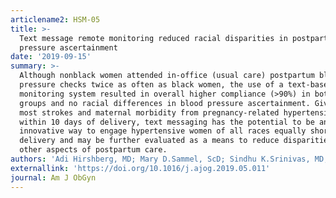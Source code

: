 ```yaml
---
articlename2: HSM-05
title: >-
  Text message remote monitoring reduced racial disparities in postpartum blood
  pressure ascertainment
date: '2019-09-15'
summary: >-
  Although nonblack women attended in-office (usual care) postpartum blood
  pressure checks twice as often as black women, the use of a text-based
  monitoring system resulted in overall higher compliance (>90%) in both race
  groups and no racial differences in blood pressure ascertainment. Given that
  most strokes and maternal morbidity from pregnancy-related hypertension occur
  within 10 days of delivery, text messaging has the potential to be an
  innovative way to engage hypertensive women of all races equally shortly after
  delivery and may be further evaluated as a means to reduce disparities in
  other aspects of postpartum care.
authors: 'Adi Hirshberg, MD; Mary D.Sammel, ScD; Sindhu K.Srinivas, MD, MSCE'
externallink: 'https://doi.org/10.1016/j.ajog.2019.05.011'
journal: Am J ObGyn
---
```


